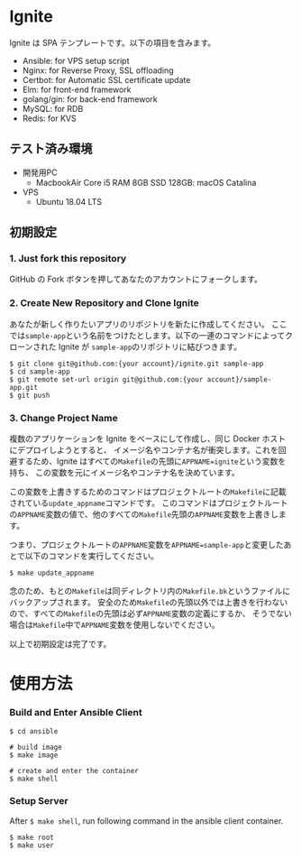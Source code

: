 # Ignite
Ignite は SPA テンプレートです。以下の項目を含みます。

* Ansible: for VPS setup script
* Nginx: for Reverse Proxy, SSL offloading
* Certbot: for Automatic SSL certificate update
* Elm: for front-end framework
* golang/gin: for back-end framework
* MySQL: for RDB
* Redis: for KVS

## テスト済み環境

* 開発用PC
    * MacbookAir Core i5 RAM 8GB SSD 128GB: macOS Catalina
* VPS
    * Ubuntu 18.04 LTS

## 初期設定
### 1. Just fork this repository
GitHub の Fork ボタンを押してあなたのアカウントにフォークします。

### 2. Create New Repository and Clone Ignite
あなたが新しく作りたいアプリのリポジトリを新たに作成してください。
ここでは`sample-app`という名前をつけたとします。以下の一連のコマンドによってクローンされた Ignite が
`sample-app`のリポジトリに結びつきます。

```
$ git clone git@github.com:{your account}/ignite.git sample-app
$ cd sample-app
$ git remote set-url origin git@github.com:{your account}/sample-app.git
$ git push
```

### 3. Change Project Name
複数のアプリケーションを Ignite をベースにして作成し、同じ Docker ホストにデプロイしようとすると、
イメージ名やコンテナ名が衝突します。これを回避するため、Ignite はすべての`Makefile`の先頭に`APPNAME=ignite`という変数を持ち、
この変数を元にイメージ名やコンテナ名を決めています。

この変数を上書きするためのコマンドはプロジェクトルートの`Makefile`に記載されている`update_appname`コマンドです。
このコマンドはプロジェクトルートの`APPNAME`変数の値で、他のすべての`Makefile`先頭の`APPNAME`変数を上書きします。

つまり、プロジェクトルートの`APPNAME`変数を`APPNAME=sample-app`と変更したあとで以下のコマンドを実行してください。

```
$ make update_appname
```

念のため、もとの`Makefile`は同ディレクトリ内の`Makefile.bk`というファイルにバックアップされます。
安全のため`Makefile`の先頭以外では上書きを行わないので、すべての`Makefile`の先頭は必ず`APPNAME`変数の定義にするか、
そうでない場合は`Makefile`中で`APPNAME`変数を使用しないでください。

以上で初期設定は完了です。

# 使用方法
### Build and Enter Ansible Client

```
$ cd ansible

# build image
$ make image

# create and enter the container
$ make shell
```

### Setup Server
After `$ make shell`, run following command in the ansible client container.

```
$ make root
$ make user
```
